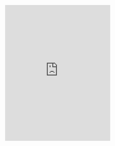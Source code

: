 <iframe src="https://assets.pinterest.com/ext/embed.html?id=779333910563574546" height="445" width="345" frameborder="0" scrolling="no" ></iframe>

